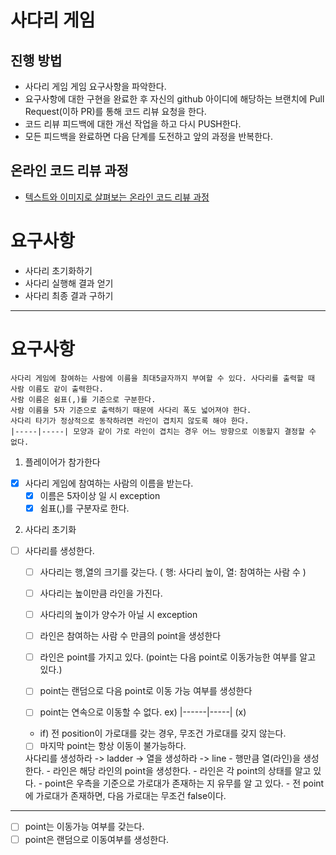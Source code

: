 # 사다리 게임
## 진행 방법
* 사다리 게임 게임 요구사항을 파악한다.
* 요구사항에 대한 구현을 완료한 후 자신의 github 아이디에 해당하는 브랜치에 Pull Request(이하 PR)를 통해 코드 리뷰 요청을 한다.
* 코드 리뷰 피드백에 대한 개선 작업을 하고 다시 PUSH한다.
* 모든 피드백을 완료하면 다음 단계를 도전하고 앞의 과정을 반복한다.

## 온라인 코드 리뷰 과정
* [텍스트와 이미지로 살펴보는 온라인 코드 리뷰 과정](https://github.com/nextstep-step/nextstep-docs/tree/master/codereview)


# 요구사항
- 사다리 초기화하기
- 사다리 실행해 결과 얻기
- 사다리 최종 결과 구하기

----
# 요구사항
```
사다리 게임에 참여하는 사람에 이름을 최대5글자까지 부여할 수 있다. 사다리를 출력할 때 사람 이름도 같이 출력한다.
사람 이름은 쉼표(,)를 기준으로 구분한다.
사람 이름을 5자 기준으로 출력하기 때문에 사다리 폭도 넓어져야 한다.
사다리 타기가 정상적으로 동작하려면 라인이 겹치지 않도록 해야 한다.
|-----|-----| 모양과 같이 가로 라인이 겹치는 경우 어느 방향으로 이동할지 결정할 수 없다.
```
1. 플레이어가 참가한다 
- [x] 사다리 게임에 참여하는 사람의 이름을 받는다.
    -[x] 이름은 5자이상 일 시 exception
    -[x] 쉼표(,)를 구분자로 한다.
    
2. 사다리 초기화
- [ ] 사다리를 생성한다.
    -[ ] 사다리는 행,열의 크기를 갖는다. ( 행: 사다리 높이, 열: 참여하는 사람 수 )
    -[ ] 사다리는 높이만큼 라인을 가진다.
    -[ ] 사다리의 높이가 양수가 아닐 시 exception
    
    -[ ] 라인은 참여하는 사람 수 만큼의 point을 생성한다
    -[ ] 라인은 point를 가지고 있다. (point는 다음 point로 이동가능한 여부를 알고 있다.)
    -[ ] point는 랜덤으로 다음 point로 이동 가능 여부를 생성한다
    -[ ] point는 연속으로 이동할 수 없다. ex) |------|-----| (x)
    - if) 전 position이 가로대를 갖는 경우, 무조건 가로대를 갖지 않는다.
    -[ ] 마지막 point는 항상 이동이 불가능하다.
      
    사다리를 생성하라 -> ladder -> 열을 생성하라 -> line
                     - 행만큼 열(라인)을 생성한다.
                     - 라인은 해당 라인의 point을 생성한다. 
                     - 라인은 각 point의 상태를 알고 있다.
                     - point은 우측을 기준으로 가로대가 존재하는 지 유무를 알 고 있다.
                     - 전 point에 가로대가 존재하면, 다음 가로대는 무조건 false이다.
----
- [ ] point는 이동가능 여부를 갖는다.
- [ ] point은 랜덤으로 이동여부를 생성한다.
